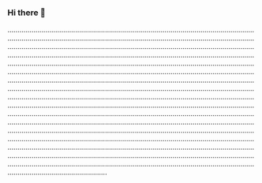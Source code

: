 ### Hi there 👋

..............................................................................................................................................................................................................................................................................................................................................................................................................................................................................................................................................................................................................................................................................................................................................................................................................................................................................................................................................................................................................................................................................................................................................................................................................................................................................................................................................................................................................................................................................................................................................................................................................................................................................................................................................................................................................................................................................................................................................................................................................................................................................................................................................................................................................................................